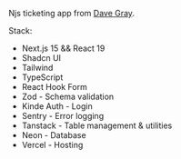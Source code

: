 Njs ticketing app from [Dave Gray](https://www.youtube.com/@DaveGrayTeachesCode).

Stack:
- Next.js 15 && React 19
- Shadcn UI
- Tailwind
- TypeScript
- React Hook Form
- Zod - Schema validation
- Kinde Auth - Login
- Sentry - Error logging
- Tanstack - Table management & utilities
- Neon - Database
- Vercel - Hosting
